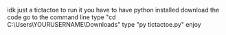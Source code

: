 idk just a tictactoe
to run it you have to have python installed
download the code
go to the command line
type "cd C:\Users\YOURUSERNAME\Downloads"
type "py tictactoe.py"
enjoy
